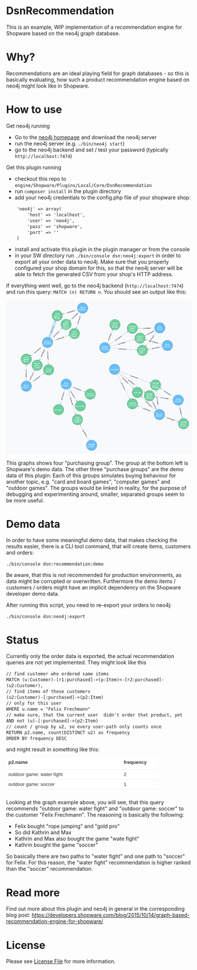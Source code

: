 # DsnRecommendation
This is an example, WIP implementation of a recommendation engine for Shopware based on the
neo4j graph database.

# Why?
Recommendations are an ideal playing field for graph databases - so this is basically evaluating,
how such a product recommendation engine based on neo4j might look like in Shopware.

# How to use
Get neo4j running
* Go to the [neo4j homepage](neo4j.com/download/) and download the neo4j server
* run the neo4j server (e.g. `./bin/neo4j start`)
* go to the neo4j backend and set / test your password (typically `http://localhost:7474`)

Get this plugin running
* checkout this repo to `engine/Shopware/Plugins/Local/Core/DsnRecommendation`
* run `composer install` in the plugin directory
* add your neo4j credentials to the config.php file of your shopware shop:
```
    'neo4j' => array(
        'host' => 'localhost',
        'user' => 'neo4j',
        'pass' => 'shopware',
        'port' => ''
    )
```
* install and activate this plugin in the plugin manager or from the console
* in your SW directory run `./bin/console dsn:neo4j:export` in order to export all your order data to neo4j. Make sure
that you properly configured your shop domain for this, so that the neo4j server will be able to fetch the generated
CSV from your shop's HTTP address.

If everything went well, go to the neo4j backend (`http://localhost:7474`) and run this query: `MATCH (n) RETURN n`.
You should see an output like this:

![neo4j graph](docs/graph2.png)

This graphs shows four "purchasing group". The group at the bottom left is Shopware's
demo data.
The other three "purchase groups" are the demo data of this plugin: Each of this
groups simulates buying behaviour for another topic, e.g. "card and board games",
"computer games" and "outdoor games". The groups would be linked in reality,
for the purpose of debugging and experimenting around, smaller, separated groups
seem to be more useful.

# Demo data
In order to have some meaningful demo data, that makes checking the results easier,
there is a CLI tool command, that will create items, customers and orders:

```
./bin/console dsn:recommendation:demo
```

Be aware, that this is not recommended for production environments, as data might
be corrupted or overwritten. Furthermore the demo items / customers / orders
might have an implicit dependency on the Shopware developer demo data.

After running this script, you need to re-export your orders to neo4j:

```
./bin/console dsn:neo4j:export
```




# Status
Currently only the order data is exported, the actual recommendation queries are not yet implemented.
They might look like this

```
// find customer who ordered same items
MATCH (u:Customer)-[r1:purchased]->(p:Item)<-[r2:purchased]-(u2:Customer),
// find items of those customers
(u2:Customer)-[:purchased]->(p2:Item)
// only for this user
WHERE u.name = "Felix Frechmann"
// make sure, that the current user  didn't order that product, yet
AND not (u)-[:purchased]->(p2:Item)
// count / group by u2, so every user-path only counts once
RETURN p2.name, count(DISTINCT u2) as frequency
ORDER BY frequency DESC
```

and might result in something like this:

![neo4j result](docs/result.png)

Looking at the graph example above, you will see, that this query
recommends "outdoor game: water fight" and "outdoor game: soccer" to the customer
"Felix Frechmann". The reasoning is basically the following:

* Felix bought "rope jumping" and "gold pro"
* So did Kathrin and Max
* Kathrin and Max also bought the game "wate fight"
* Kathrin bought the game "soccer"

So basically there are two paths to "water fight" and one path to "soccer"
for Felix. For this reason, the "water fight" recommendation is higher ranked
than the "soccer" recommendation.

# Read more
Find out more about this plugin and neo4j in general in the corresponding blog post: https://developers.shopware.com/blog/2015/10/14/graph-based-recommendation-engine-for-shopware/

# License

Please see [License File](LICENSE) for more information.
